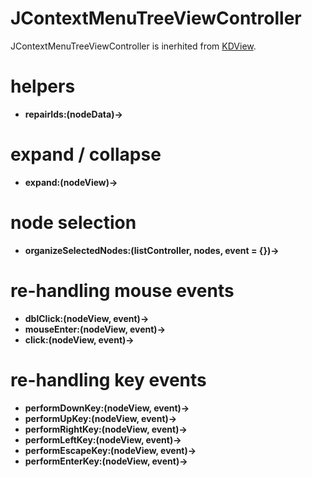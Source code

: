 # JContextMenuTreeViewController 

JContextMenuTreeViewController is inerhited from
[KDView](/Framework/menus/JTreeViewController).

# helpers

* **repairIds:(nodeData)->**

# expand / collapse

* **expand:(nodeView)->**

# node selection

* **organizeSelectedNodes:(listController, nodes, event = {})->**

# re-handling mouse events

* **dblClick:(nodeView, event)->**
* **mouseEnter:(nodeView, event)->**
* **click:(nodeView, event)->**

# re-handling key events

* **performDownKey:(nodeView, event)->**
* **performUpKey:(nodeView, event)->**
* **performRightKey:(nodeView, event)->**
* **performLeftKey:(nodeView, event)->**
* **performEscapeKey:(nodeView, event)->**
* **performEnterKey:(nodeView, event)->**
